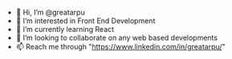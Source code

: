 - 👋 Hi, I’m @greatarpu
- 👀 I’m interested in Front End Development
- 🌱 I’m currently learning React
- 💞️ I’m looking to collaborate on any web based developments
- 📫 Reach me through "https://www.linkedin.com/in/greatarpu/"

<!---
greatarpu/greatarpu is a ✨ special ✨ repository because its `README.md` (this file) appears on your GitHub profile.
You can click the Preview link to take a look at your changes.
--->

